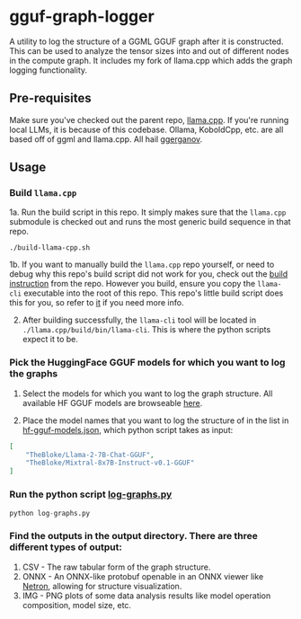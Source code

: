 # gguf-graph-logger
A utility to log the structure of a GGML GGUF graph after it is constructed. This can be used to analyze the tensor sizes into and out of different nodes in the compute graph. It includes my fork of llama.cpp which adds the graph logging functionality.

## Pre-requisites
Make sure you've checked out the parent repo, [llama.cpp](https://github.com/LukeRouleau/llama.cpp). If you're running local LLMs, it is because of this codebase. Ollama, KoboldCpp, etc. are all based off of ggml and llama.cpp. All hail [ggerganov](https://github.com/ggerganov).

## Usage
### Build `llama.cpp`
1a. Run the build script in this repo. It simply makes sure that the `llama.cpp` submodule is checked out and runs the most generic build sequence in that repo.
```shell
./build-llama-cpp.sh
``` 

1b. If you want to manually build the `llama.cpp` repo yourself, or need to debug why this repo's build script did not work for you, check out the [build instruction](./llama.cpp/docs/build.md) from the repo. However you build, ensure you copy the `llama-cli` executable into the root of this repo. This repo's little build script does this for you, so refer to [it](./build-llama-cpp.sh) if you need more info. 

2. After building successfully, the `llama-cli` tool will be located in `./llama.cpp/build/bin/llama-cli`. This is where the python scripts expect it to be.

### Pick the HuggingFace GGUF models for which you want to log the graphs
1. Select the models for which you want to log the graph structure. All available HF GGUF models are browseable [here](https://huggingface.co/models?library=gguf&sort=trending).

2. Place the model names that you want to log the structure of in the list in [hf-gguf-models.json](./inputs/hf-gguf-models.json), which python script takes as input:
```json
[
    "TheBloke/Llama-2-7B-Chat-GGUF",
    "TheBloke/Mixtral-8x7B-Instruct-v0.1-GGUF"
]
```

### Run the python script [log-graphs.py](./log-graphs.py)
```python
python log-graphs.py
```

### Find the outputs in the output directory. There are three different types of output:
1. CSV - The raw tabular form of the graph structure.
2. ONNX - An ONNX-like protobuf openable in an ONNX viewer like [Netron](https://netron.app/), allowing for structure visualization.
3. IMG - PNG plots of some data analysis results like model operation composition, model size, etc.